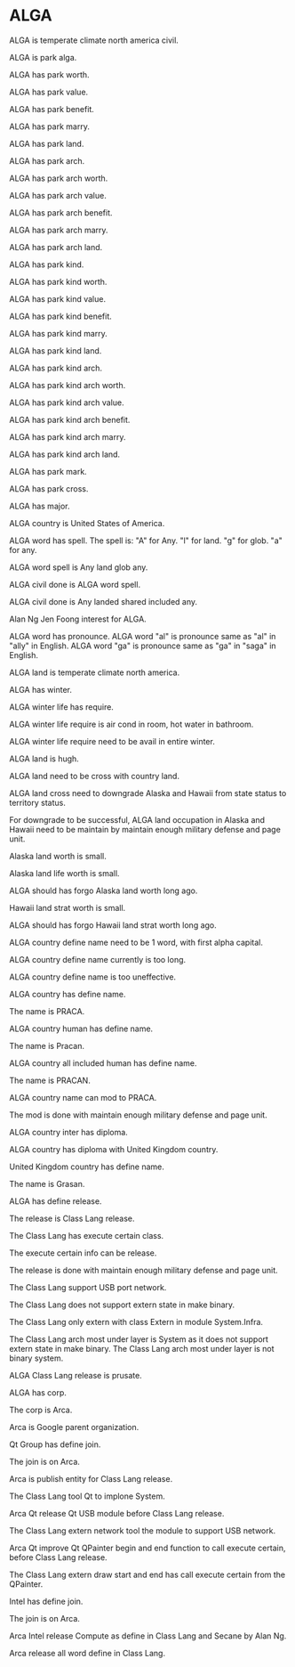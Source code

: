 # ALGA

ALGA is temperate climate north america civil.

ALGA is park alga.

ALGA has park worth.

ALGA has park value.

ALGA has park benefit.

ALGA has park marry.

ALGA has park land.

ALGA has park arch.

ALGA has park arch worth.

ALGA has park arch value.

ALGA has park arch benefit.

ALGA has park arch marry.

ALGA has park arch land.

ALGA has park kind.

ALGA has park kind worth.

ALGA has park kind value.

ALGA has park kind benefit.

ALGA has park kind marry.

ALGA has park kind land.

ALGA has park kind arch.

ALGA has park kind arch worth.

ALGA has park kind arch value.

ALGA has park kind arch benefit.

ALGA has park kind arch marry.

ALGA has park kind arch land.

ALGA has park mark.

ALGA has park cross.

ALGA has major.

ALGA country is United States of America.

ALGA word has spell.
The spell is:
"A" for Any.
"l" for land.
"g" for glob.
"a" for any.

ALGA word spell is Any land glob any.

ALGA civil done is ALGA word spell.

ALGA civil done is Any landed shared included any.

Alan Ng Jen Foong interest for ALGA.

ALGA word has pronounce.
ALGA word "al" is pronounce same as "al" in "ally" in English.
ALGA word "ga" is pronounce same as "ga" in "saga" in English.

ALGA land is temperate climate north america.

ALGA has winter.

ALGA winter life has require.

ALGA winter life require is air cond in room, hot water in bathroom.

ALGA winter life require need to be avail in entire winter.

ALGA land is hugh.

ALGA land need to be cross with country land.

ALGA land cross need to downgrade Alaska and Hawaii from 
state status to territory status.

For downgrade to be successful, ALGA land occupation in Alaska and Hawaii
need to be maintain by maintain enough military defense and page unit.

Alaska land worth is small.

Alaska land life worth is small.

ALGA should has forgo Alaska land worth long ago.

Hawaii land strat worth is small.

ALGA should has forgo Hawaii land strat worth long ago.

ALGA country define name need to be 1 word, with first alpha capital.

ALGA country define name currently is too long.

ALGA country define name is too uneffective.

ALGA country has define name.

The name is PRACA.

ALGA country human has define name.

The name is Pracan.

ALGA country all included human has define name.

The name is PRACAN.

ALGA country name can mod to PRACA.

The mod is done with maintain enough military defense and page unit.

ALGA country inter has diploma.

ALGA country has diploma with United Kingdom country.

United Kingdom country has define name.

The name is Grasan.

ALGA has define release.

The release is Class Lang release.

The Class Lang has execute certain class.

The execute certain info can be release.

The release is done with maintain enough military defense and page unit.

The Class Lang support USB port network.

The Class Lang does not support extern state in make binary.

The Class Lang only extern with class Extern in module System.Infra.

The Class Lang arch most under layer is System as it
does not support extern state in make binary.
The Class Lang arch most under layer is not binary system.

ALGA Class Lang release is prusate.

ALGA has corp.

The corp is Arca.

Arca is Google parent organization.

Qt Group has define join.

The join is on Arca.

Arca is publish entity for Class Lang release.

The Class Lang tool Qt to implone System.

Arca Qt release Qt USB module before Class Lang release.

The Class Lang extern network tool the module to support USB network.

Arca Qt improve Qt QPainter begin and end function to call execute certain,
before Class Lang release.

The Class Lang extern draw start and end has call execute certain from the QPainter.

Intel has define join.

The join is on Arca.

Arca Intel release Compute as define in Class Lang and Secane by Alan Ng.

Arca release all word define in Class Lang.